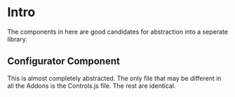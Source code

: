 # Intro

The components in here are good candidates for abstraction into a seperate library.

## Configurator Component

This is almost completely abstracted. The only file that may be different in all the Addons
is the Controls.js file. The rest are identical.
